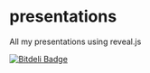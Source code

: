 presentations
=============

All my presentations using reveal.js


[![Bitdeli Badge](https://d2weczhvl823v0.cloudfront.net/arvind-naidu/presentations/trend.png)](https://bitdeli.com/free "Bitdeli Badge")

